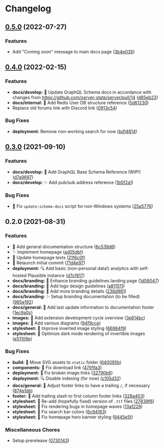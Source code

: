 # Changelog

## [0.5.0](https://github.com/server-state/docs/compare/v0.4.0...v0.5.0) (2022-07-27)


### Features

* Add "Coming soon" message to main docs page ([3b4e035](https://github.com/server-state/docs/commit/3b4e035ecaabd1fbc9f9dad679224903c37c38a1))

## [0.4.0](https://github.com/server-state/docs/compare/v0.3.0...v0.4.0) (2022-02-15)


### Features

* **docs/develop:** :memo: Update GraphQL Schema docs in accordance with changes from https://github.com/server-state/server/pull/14 ([d85eb23](https://github.com/server-state/docs/commit/d85eb23cf8e8a40e9f017ca1009ccebceb5374bc))
* **docs/internal:** :memo: Add Redis User DB structure reference ([5d61230](https://github.com/server-state/docs/commit/5d61230141e486e85caecf0f570bc0e20fc0f9e3))
* Replace old forums link with Discord link ([0913c54](https://github.com/server-state/docs/commit/0913c5415601361f958ff23c746c84c23f92c983))


### Bug Fixes

* **deployment:** Remove non-working search for now ([bd14814](https://github.com/server-state/docs/commit/bd14814cde594a023472518a6b76cc26b0f1bdbb))

## [0.3.0](https://www.github.com/server-state/docs/compare/v0.2.0...v0.3.0) (2021-09-10)


### Features

* **docs/develop:** :construction: Add GraphQL Base Schema Reference (WIP!) ([d7a9697](https://www.github.com/server-state/docs/commit/d7a96972dcf9d5c4aba1e008e15505317993e74d))
* **docs/develop:** :sparkles: Add pub/sub address reference ([1b5f2a1](https://www.github.com/server-state/docs/commit/1b5f2a18fae06c5d8f13812a3648d106c2d13fa5))


### Bug Fixes

* :green_heart: Fix `update:schema-docs` script for non-Windows systems ([25a5776](https://www.github.com/server-state/docs/commit/25a5776a4218da331108954a3fbb24fe97692aa4))

## 0.2.0 (2021-08-31)


### Features

* :seedling: Add general documentation structure ([6c539d6](https://www.github.com/server-state/docs/commit/6c539d630d5bc2322d4e8a4d0db8c0a4e7e1bc55))
* :sparkles: Implement homepage ([ad05dbf](https://www.github.com/server-state/docs/commit/ad05dbf8d79c2f3c7381ef8e84dd559707f0c5c1))
* :speech_balloon: Update homepage texts ([21f6c0f](https://www.github.com/server-state/docs/commit/21f6c0fc0b992b07ecb66d414a2c611e7be30e7a))
* :tada: Relaunch initial commit ([71d4e97](https://www.github.com/server-state/docs/commit/71d4e9724d40dfb2ffaeaf268070cad8eb46f03d))
* **deployment:** :mag: Add basic (non-personal data!) analytics with self-hosted Plausible instance ([d7cf817](https://www.github.com/server-state/docs/commit/d7cf817c377f8ef37688f022f1d05bcaa6c63284))
* **docs/branding:** :children_crossing: Enhance branding guidelines landing page ([1d58047](https://www.github.com/server-state/docs/commit/1d58047b8631d92b66edb12a3a3d34b9b77f0d6d))
* **docs/branding:** :memo: Add logo design guidelines ([a811511](https://www.github.com/server-state/docs/commit/a811511aa1921ed2e776f622adf3b902ac42e8f2))
* **docs/branding:** :memo: Add more branding details ([238d961](https://www.github.com/server-state/docs/commit/238d961366d34d9059d4ab6bdc943e0ffcb8b0a2))
* **docs/branding:** :sparkles: Setup branding documentation (to be filled) ([985e192](https://www.github.com/server-state/docs/commit/985e1924fadc5d9408b14868110b416ee35d632c))
* **docs/general:** :children_crossing: Add last update information to documentation footer ([1ec9a0c](https://www.github.com/server-state/docs/commit/1ec9a0c1cddcc9eaddb72241ce8426c5b6460b99))
* **images:** :bento: Add extension development cycle overview ([3e614bc](https://www.github.com/server-state/docs/commit/3e614bcda4febb4c1f08912937a7f90036dc8311))
* **images:** :bento: Add various diagrams ([94f9cce](https://www.github.com/server-state/docs/commit/94f9ccee88880329fce9b8f5ee3f47f3bc57628e))
* **stylesheet:** :children_crossing: Improve inverted image styling ([66984f9](https://www.github.com/server-state/docs/commit/66984f9de9dc6adebfbaf1c21edb069b39dae1e8))
* **stylesheet:** :lipstick: Optimize dark mode rendering of invertible images ([e51109e](https://www.github.com/server-state/docs/commit/e51109e32dc9406de22df687b97c7f9472200754))


### Bug Fixes

* **build:** :bug: Move SVG assets to `static` folder ([640095b](https://www.github.com/server-state/docs/commit/640095b4e6351c01c76cd482146620b12ede5cc1))
* **components:** :bug: Fix download link ([4791fa3](https://www.github.com/server-state/docs/commit/4791fa3ea3737cd5a3d1a8363b584912d685effb))
* **deployment:** :bug: Fix broken image links ([32790b6](https://www.github.com/server-state/docs/commit/32790b68f9350cb72b24a0b4e6424516c75fb80c))
* **deployment:** :mag: Disable indexing (for now) ([c105d32](https://www.github.com/server-state/docs/commit/c105d323054eebd5f40855d70832af40199e1c28))
* **docs/general:** :bug: Adjust footer links to have a trailing `/`, if necessary ([874e1db](https://www.github.com/server-state/docs/commit/874e1db85b386c7d764b11244677a967129b9fdf))
* **footer:** :bug: Add trailing slash to first column footer links ([328a403](https://www.github.com/server-state/docs/commit/328a4034122e0189027a1c7c7424f70712950fc3))
* **stylesheet:** :bento: Re-add (hopefully fixed) version of `.ttf` files ([27839f6](https://www.github.com/server-state/docs/commit/27839f67ef7696d07b386040ddaf9808c14a1143))
* **stylesheet:** :bug: Fix rendering bugs in homepage waves ([13a1229](https://www.github.com/server-state/docs/commit/13a122960b4f685993f173252563271cc4fd8749))
* **stylesheet:** :children_crossing: Fix search bar colors ([6c94163](https://www.github.com/server-state/docs/commit/6c941633d4aab8d0c8b574f9b1a116816c9a3a0f))
* **stylesheet:** :lipstick: Fix homepage hero banner styling ([9445e5f](https://www.github.com/server-state/docs/commit/9445e5fa0e929c47aa3cdb5abd47b8d6840d4400))


### Miscellaneous Chores

* Setup prerelease ([0730143](https://www.github.com/server-state/docs/commit/073014348d66f196121b81500a451c396689502e))
